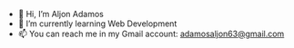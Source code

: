 - 👋 Hi, I’m Aljon Adamos
- 🌱 I’m currently learning Web Development
- 📫 You can reach me in my Gmail account: adamosaljon63@gmail.com

